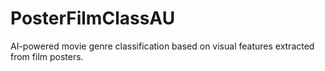 # PosterFilmClassAU
AI-powered movie genre classification based on visual features extracted from film posters.
